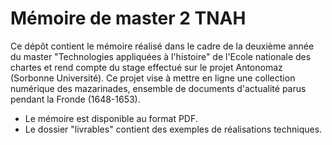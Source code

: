 # Mémoire de master 2 TNAH

Ce dépôt contient le mémoire réalisé dans le cadre de la deuxième année du master "Technologies appliquées à l'histoire" de l'Ecole nationale des chartes et rend compte du stage effectué sur le projet Antonomaz (Sorbonne Université). Ce projet vise à mettre en ligne une collection numérique des mazarinades, ensemble de documents d'actualité parus pendant la Fronde (1648-1653). 

- Le mémoire est disponible au format PDF.
- Le dossier "livrables" contient des exemples de réalisations techniques.

